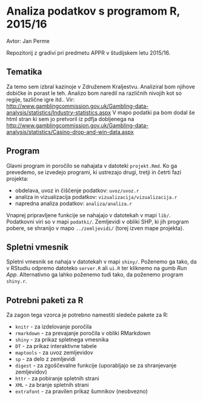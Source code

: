 # Analiza podatkov s programom R, 2015/16

Avtor: Jan Perme

Repozitorij z gradivi pri predmetu APPR v študijskem letu 2015/16.

## Tematika

Za temo sem izbral kazinoje v Združenem Kraljestvu. Analiziral bom njihove dobičke in porast le teh. Analizo bom naredil na različnih nivojih kot so regije, tazlične igre itd..
Vir: http://www.gamblingcommission.gov.uk/Gambling-data-analysis/statistics/Industry-statistics.aspx
V mapo podatki pa bom dodal še html stran ki sem jo pretvoril iz pdfja dobljenega na http://www.gamblingcommission.gov.uk/Gambling-data-analysis/statistics/Casino-drop-and-win-data.aspx

## Program

Glavni program in poročilo se nahajata v datoteki `projekt.Rmd`. Ko ga prevedemo,
se izvedejo programi, ki ustrezajo drugi, tretji in četrti fazi projekta:

* obdelava, uvoz in čiščenje podatkov: `uvoz/uvoz.r`
* analiza in vizualizacija podatkov: `vizualizacija/vizualizacija.r`
* napredna analiza podatkov: `analiza/analiza.r`

Vnaprej pripravljene funkcije se nahajajo v datotekah v mapi `lib/`. Podatkovni
viri so v mapi `podatki/`. Zemljevidi v obliki SHP, ki jih program pobere, se
shranijo v mapo `../zemljevidi/` (torej izven mape projekta).

## Spletni vmesnik

Spletni vmesnik se nahaja v datotekah v mapi `shiny/`. Poženemo ga tako, da v
RStudiu odpremo datoteko `server.R` ali `ui.R` ter kliknemo na gumb *Run App*.
Alternativno ga lahko poženemo tudi tako, da poženemo program `shiny.r`.

## Potrebni paketi za R

Za zagon tega vzorca je potrebno namestiti sledeče pakete za R:

* `knitr` - za izdelovanje poročila
* `rmarkdown` - za prevajanje poročila v obliki RMarkdown
* `shiny` - za prikaz spletnega vmesnika
* `DT` - za prikaz interaktivne tabele
* `maptools` - za uvoz zemljevidov
* `sp` - za delo z zemljevidi
* `digest` - za zgoščevalne funkcije (uporabljajo se za shranjevanje zemljevidov)
* `httr` - za pobiranje spletnih strani
* `XML` - za branje spletnih strani
* `extrafont` - za pravilen prikaz šumnikov (neobvezno)
